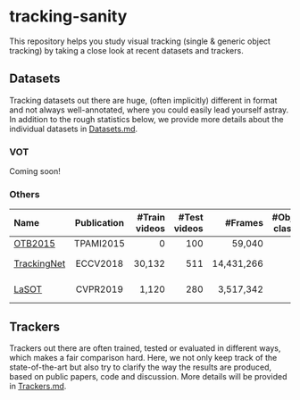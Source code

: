 # tracking-sanity
This repository helps you study visual tracking (single & generic object tracking) by taking a close look at recent datasets and trackers.

## Datasets
Tracking datasets out there are huge, (often implicitly) different in format and not always well-annotated, where you could easily lead yourself astray. In addition to the rough statistics below, we provide more details about the individual datasets in [Datasets.md](Datasets.md).
### VOT
Coming soon!
### Others
| Name                                                                               | Publication | #Train <br> videos | #Test <br> videos |    #Frames | #Object <br> classes | #Attr. | Size <br> (GB) | Links |
| :--------------------------------------------------------------------------------- | :---------: | -----------------: | ----------------: | ---------: | -------------------: | -----: | -------------: | :---- |
| [OTB2015](Datasets.md/#otb2015-tpami2015-globe_with_meridians-memo)                |  TPAMI2015  |                  0 |               100 |     59,040 |                   16 |     11 |            2.7 | [:globe_with_meridians:](http://cvlab.hanyang.ac.kr/tracker_benchmark/datasets.html)       [:memo:](https://faculty.ucmerced.edu/mhyang/papers/pami15_tracking_benchmark.pdf) |
| [TrackingNet](Datasets.md/#trackingnet-eccv2018-globe_with_meridians-memo-octocat) |   ECCV2018  |             30,132 |               511 | 14,431,266 |                   27 |     15 |          1,088 | [:globe_with_meridians:](https://tracking-net.org/)                                        [:memo:](https://arxiv.org/abs/1803.10794) [:octocat:](https://github.com/SilvioGiancola/TrackingNet-devkit) |
| [LaSOT](Datasets.md/#lasot-cvpr2019-globe_with_meridians-memo-octocat)             |   CVPR2019  |              1,120 |               280 |  3,517,342 |                   70 |     14 |            237 | [:globe_with_meridians:](http://vision.cs.stonybrook.edu/~lasot/)                          [:memo:](https://arxiv.org/abs/1809.07845) [:octocat:](https://github.com/HengLan/LaSOT_Evaluation_Toolkit) |

## Trackers
Trackers out there are often trained, tested or evaluated in different ways, which makes a fair comparison hard. Here, we not only keep track of the state-of-the-art but also try to clarify the way the results are produced, based on public papers, code and discussion. More details will be provided in [Trackers.md](Trackers.md).
